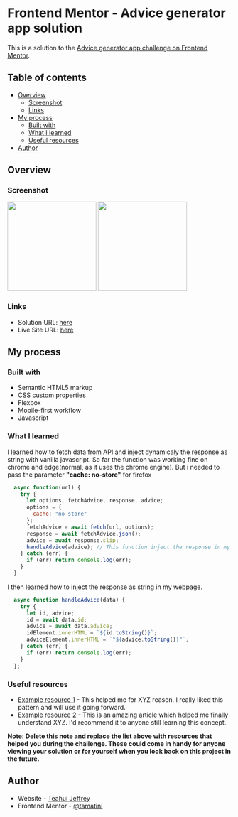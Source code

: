 # Frontend Mentor - Advice generator app solution

This is a solution to the [Advice generator app challenge on Frontend Mentor](https://www.frontendmentor.io/challenges/advice-generator-app-QdUG-13db).

## Table of contents

- [Overview](#overview)
  - [Screenshot](#screenshot)
  - [Links](#links)
- [My process](#my-process)
  - [Built with](#built-with)
  - [What I learned](#what-i-learned)
  - [Useful resources](#useful-resources)
- [Author](#author)

## Overview
### Screenshot

[<img src="https://i.postimg.cc/q7XD542P/advice-generator-app-main-web-screenshot.png" height="200"/>](https://postimg.cc/Jy0Qyw6x) [<img src="https://i.postimg.cc/qRJDfSLz/advice-generator-app-main-web-mobile.png" height="200"/>](https://postimg.cc/Ff6V3Pw4)

### Links

- Solution URL: [here](https://github.com/tamatini/advice-generator-app-challenge-frontend-mentor.git)
- Live Site URL: [here](https://your-live-site-url.com)

## My process

### Built with

- Semantic HTML5 markup
- CSS custom properties
- Flexbox
- Mobile-first workflow
- Javascript

### What I learned

I learned how to fetch data from API and inject dynamicaly the response as string with vanilla javascript. So far the function was working fine on chrome and edge(normal, as it uses the chrome engine). But i needed to pass the parameter <b>"cache: no-store"</b> for firefox

```javascript
  async function(url) {
    try {
      let options, fetchAdvice, response, advice;
      options = {
        cache: "no-store"
      };
      fetchAdvice = await fetch(url, options);
      response = await fetchAdvice.json();
      advice = await response.slip;
      handleAdvice(advice); // This function inject the response in my  webpage
    } catch (err) {
      if (err) return console.log(err);
    }
  }
```

I then learned how to inject the response as string in my webpage.

```javascript
  async function handleAdvice(data) {
    try {
      let id, advice;
      id = await data.id;
      advice = await data.advice;
      idElement.innerHTML = `${id.toString()}`;
      adviceElement.innerHTML = `"${advice.toString()}"`;
    } catch (err) {
      if (err) return console.log(err);
    }
  };
```

### Useful resources

- [Example resource 1](https://www.example.com) - This helped me for XYZ reason. I really liked this pattern and will use it going forward.
- [Example resource 2](https://www.example.com) - This is an amazing article which helped me finally understand XYZ. I'd recommend it to anyone still learning this concept.

**Note: Delete this note and replace the list above with resources that helped you during the challenge. These could come in handy for anyone viewing your solution or for yourself when you look back on this project in the future.**

## Author

- Website - [Teahui Jeffrey](https://github.com/tamatini)
- Frontend Mentor - [@tamatini](https://www.frontendmentor.io/profile/tamatini)
